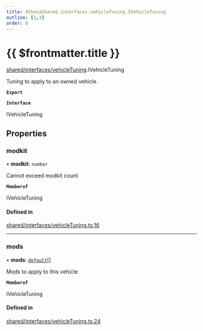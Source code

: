 ```yaml
---
title: AthenaShared.interfaces.vehicleTuning.IVehicleTuning
outline: [1,3]
order: 0
---
```


# {{ $frontmatter.title }}


[shared/interfaces/vehicleTuning](../modules/shared_interfaces_vehicleTuning.md).IVehicleTuning

Tuning to apply to an owned vehicle.

**`Export`**

**`Interface`**

IVehicleTuning

## Properties

### modkit

• **modkit**: `number`

Cannot exceed modkit count

**`Memberof`**

IVehicleTuning

#### Defined in

[shared/interfaces/vehicleTuning.ts:16](https://github.com/Stuyk/altv-athena/blob/ae8402672/src/core/shared/interfaces/vehicleTuning.ts#L16)

___

### mods

• **mods**: [`default`](shared_interfaces_vehicleMod_default.md)[]

Mods to apply to this vehicle

**`Memberof`**

IVehicleTuning

#### Defined in

[shared/interfaces/vehicleTuning.ts:24](https://github.com/Stuyk/altv-athena/blob/ae8402672/src/core/shared/interfaces/vehicleTuning.ts#L24)
